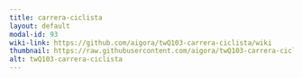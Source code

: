 ```yaml
---
title: carrera-ciclista
layout: default
modal-id: 93
wiki-link: https://github.com/aigora/twQ103-carrera-ciclista/wiki
thumbnail: https://raw.githubusercontent.com/aigora/twQ103-carrera-ciclista/master/logo.png
alt: twQ103-carrera-ciclista
---
```

